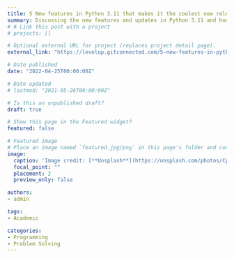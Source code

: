 ```yaml
---
title: 5 New features in Python 3.11 that makes it the coolest new release in 2022
summary: Discussing the new features and updates in Python 3.11 and how to install the 3.11 Alpha version. 
# # Link this post with a project
# projects: []

# Optional external URL for project (replaces project detail page).
external_link: "https://levelup.gitconnected.com/5-new-features-in-python-3-11-that-makes-it-the-coolest-new-release-in-2022-c9df658ef813"

# Date published
date: "2022-04-25T00:00:00Z"

# Date updated
# lastmod: "2021-05-26T00:00:00Z"

# Is this an unpublished draft?
draft: true

# Show this page in the Featured widget?
featured: false

# Featured image
# Place an image named `featured.jpg/png` in this page's folder and customize its options here.
image:
  caption: 'Image credit: [**Unsplash**](https://unsplash.com/photos/CpkOjOcXdUY)'
  focal_point: ""
  placement: 2
  preview_only: false

authors:
- admin

tags:
- Academic

categories:
- Programming
- Problem Solving
---
```

